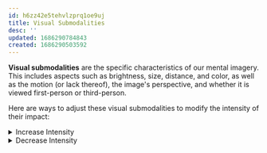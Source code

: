 ```yaml
---
id: h6zz42e5tehvlzprq1oe9uj
title: Visual Submodalities
desc: ''
updated: 1686290784843
created: 1686290503592
---
```


**Visual submodalities** are the specific characteristics of our mental imagery. This includes aspects such as brightness, size, distance, and color, as well as the motion (or lack thereof), the image's perspective, and whether it is viewed first-person or third-person.

Here are ways to adjust these visual submodalities to modify the intensity of their impact:


<details>
<summary>Increase Intensity</summary>

To intensify the emotional effect of a mental image, adjust its submodalities as follows:

- Add motion: Make the image dynamic or moving.
- Enhance brightness: Make the image brightly lit.
- Enlarge: Increase the image's size.
- Saturate: Infuse the image with vibrant colors.
</details>

<details>
<summary>Decrease Intensity</summary>

To lessen the emotional effect of a mental image, manipulate its submodalities as follows:

- Keep it static: Make the image stationary or still.
- Diminish brightness: Make the image dim or dull.
- Reduce size: Shrink the image to a smaller size.
- Desaturate: Transform the image into black and white.
</details>





